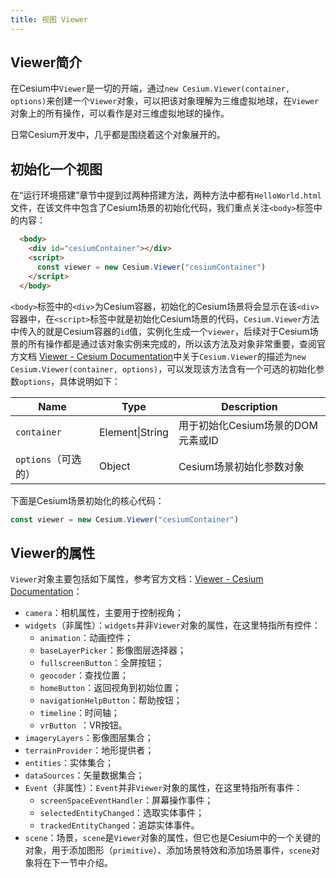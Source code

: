 ```yaml
---
title: 视图 Viewer
---
```


## Viewer简介
在Cesium中`Viewer`是一切的开端，通过`new Cesium.Viewer(container, options)`来创建一个`Viewer`对象，可以把该对象理解为三维虚拟地球，在`Viewer`对象上的所有操作，可以看作是对三维虚拟地球的操作。

日常Cesium开发中，几乎都是围绕着这个对象展开的。

## 初始化一个视图

在“运行环境搭建”章节中提到过两种搭建方法，两种方法中都有`HelloWorld.html`文件，在该文件中包含了Cesium场景的初始化代码，我们重点关注`<body>`标签中的内容：

```html
  <body>
    <div id="cesiumContainer"></div>
    <script>
      const viewer = new Cesium.Viewer("cesiumContainer")
    </script>
  </body>
```

`<body>`标签中的`<div>`为Cesium容器，初始化的Cesium场景将会显示在该`<div>`容器中，在`<script>`标签中就是初始化Cesium场景的代码，`Cesium.Viewer`方法中传入的就是Cesium容器的`id`值，实例化生成一个`viewer`，后续对于Cesium场景的所有操作都是通过该对象实例来完成的，所以该方法及对象非常重要，查阅官方文档 [Viewer - Cesium Documentation](https://cesium.com/learn/cesiumjs/ref-doc/Viewer.html?classFilter=view)中关于`Cesium.Viewer`的描述为`new Cesium.Viewer(container, options)`，可以发现该方法含有一个可选的初始化参数`options`，具体说明如下：

| Name                | Type            | Description                       |
| ------------------- | --------------- | --------------------------------- |
| `container`         | Element\|String | 用于初始化Cesium场景的DOM元素或ID |
| `options`（可选的） | Object          | Cesium场景初始化参数对象          |

下面是Cesium场景初始化的核心代码：

```javascript
const viewer = new Cesium.Viewer("cesiumContainer")
```

## Viewer的属性
`Viewer`对象主要包括如下属性，参考官方文档：[Viewer - Cesium Documentation](https://cesium.com/learn/cesiumjs/ref-doc/Viewer.html?classFilter=view)：

- `camera`：相机属性，主要用于控制视角；
- `widgets`（非属性）：`widgets`并非`Viewer`对象的属性，在这里特指所有控件：
  - `animation`：动画控件；
  - `baseLayerPicker`：影像图层选择器；
  - `fullscreenButton`：全屏按钮；
  - `geocoder`：查找位置；
  - `homeButton`：返回视角到初始位置；
  - `navigationHelpButton`：帮助按钮；
  - `timeline`：时间轴；
  - `vrButton `：VR按钮。
- `imageryLayers`：影像图层集合；
- `terrainProvider`：地形提供者；
- `entities`：实体集合；
- `dataSources`：矢量数据集合；
- `Event`（非属性）：`Event`并非`Viewer`对象的属性，在这里特指所有事件：
  - `screenSpaceEventHandler`：屏幕操作事件；
  - `selectedEntityChanged`：选取实体事件；
  - `trackedEntityChanged`：追踪实体事件。
- `scene`：场景，`scene`是`Viewer`对象的属性，但它也是Cesium中的一个关键的对象，用于添加图形（`primitive`）、添加场景特效和添加场景事件，`scene`对象将在下一节中介绍。


